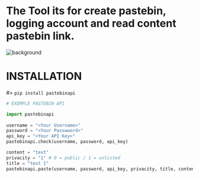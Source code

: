 # The Tool its for create pastebin, logging account and read content pastebin link.

![background](https://cdn.discordapp.com/attachments/1026388619126124554/1055780727247085588/image.png)

# INSTALLATION 
#> ```pip install pastebinapi```


```py
# EXEMPLE PASTEBIN API 

import pastebinapi
   
username = "<Your Username>"
password = "<Your Passwword>"
api_key = "<Your API Key>"
pastebinapi.check(username, password, api_key)

content = "text"
privacity = "1" # 0 = public / 1 = unlisted
title = "text 1"
pastebinapi.paste(username, password, api_key, privacity, title, content)

```

